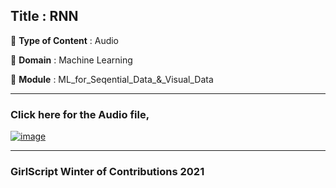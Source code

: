## Title : RNN
🔴 **Type of Content** : Audio

🔴 **Domain** : Machine Learning

🔴 **Module** : ML_for_Seqential_Data_&_Visual_Data

*********************************************************************

### Click here for the Audio file,
[![image](https://user-images.githubusercontent.com/63282184/140692594-e316170f-8f3f-47a9-8b0c-e5d028c9d921.png)](https://drive.google.com/file/d/1FbmfanKY6UijABH0rHnJiu4Rx9BakPUw/view?usp=sharing)


*********************************************************************

### GirlScript Winter of Contributions 2021
